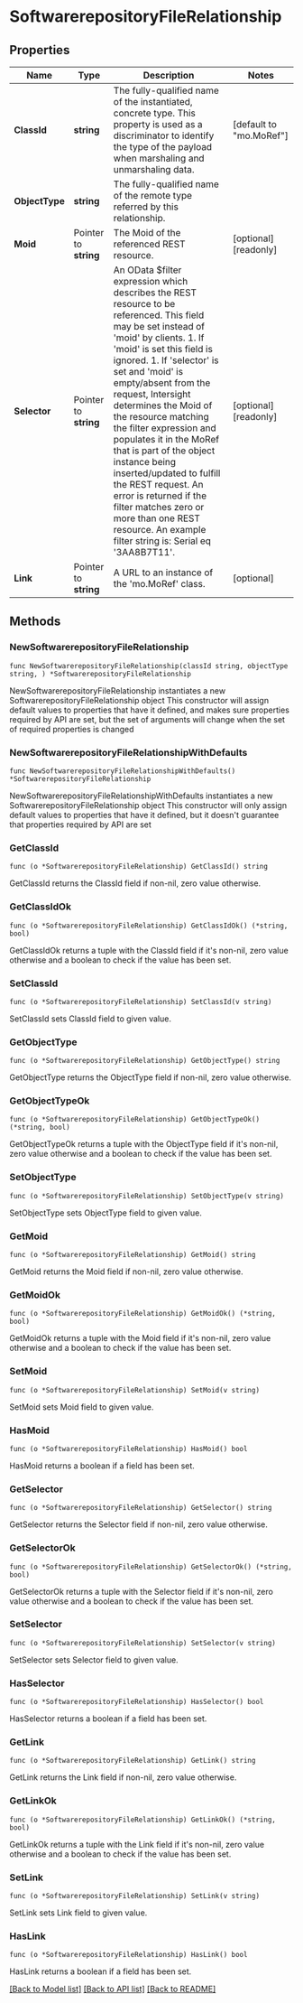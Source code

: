 # SoftwarerepositoryFileRelationship

## Properties

Name | Type | Description | Notes
------------ | ------------- | ------------- | -------------
**ClassId** | **string** | The fully-qualified name of the instantiated, concrete type. This property is used as a discriminator to identify the type of the payload when marshaling and unmarshaling data. | [default to "mo.MoRef"]
**ObjectType** | **string** | The fully-qualified name of the remote type referred by this relationship. | 
**Moid** | Pointer to **string** | The Moid of the referenced REST resource. | [optional] [readonly] 
**Selector** | Pointer to **string** | An OData $filter expression which describes the REST resource to be referenced. This field may be set instead of &#39;moid&#39; by clients. 1. If &#39;moid&#39; is set this field is ignored. 1. If &#39;selector&#39; is set and &#39;moid&#39; is empty/absent from the request, Intersight determines the Moid of the resource matching the filter expression and populates it in the MoRef that is part of the object instance being inserted/updated to fulfill the REST request. An error is returned if the filter matches zero or more than one REST resource. An example filter string is: Serial eq &#39;3AA8B7T11&#39;. | [optional] [readonly] 
**Link** | Pointer to **string** | A URL to an instance of the &#39;mo.MoRef&#39; class. | [optional] 

## Methods

### NewSoftwarerepositoryFileRelationship

`func NewSoftwarerepositoryFileRelationship(classId string, objectType string, ) *SoftwarerepositoryFileRelationship`

NewSoftwarerepositoryFileRelationship instantiates a new SoftwarerepositoryFileRelationship object
This constructor will assign default values to properties that have it defined,
and makes sure properties required by API are set, but the set of arguments
will change when the set of required properties is changed

### NewSoftwarerepositoryFileRelationshipWithDefaults

`func NewSoftwarerepositoryFileRelationshipWithDefaults() *SoftwarerepositoryFileRelationship`

NewSoftwarerepositoryFileRelationshipWithDefaults instantiates a new SoftwarerepositoryFileRelationship object
This constructor will only assign default values to properties that have it defined,
but it doesn't guarantee that properties required by API are set

### GetClassId

`func (o *SoftwarerepositoryFileRelationship) GetClassId() string`

GetClassId returns the ClassId field if non-nil, zero value otherwise.

### GetClassIdOk

`func (o *SoftwarerepositoryFileRelationship) GetClassIdOk() (*string, bool)`

GetClassIdOk returns a tuple with the ClassId field if it's non-nil, zero value otherwise
and a boolean to check if the value has been set.

### SetClassId

`func (o *SoftwarerepositoryFileRelationship) SetClassId(v string)`

SetClassId sets ClassId field to given value.


### GetObjectType

`func (o *SoftwarerepositoryFileRelationship) GetObjectType() string`

GetObjectType returns the ObjectType field if non-nil, zero value otherwise.

### GetObjectTypeOk

`func (o *SoftwarerepositoryFileRelationship) GetObjectTypeOk() (*string, bool)`

GetObjectTypeOk returns a tuple with the ObjectType field if it's non-nil, zero value otherwise
and a boolean to check if the value has been set.

### SetObjectType

`func (o *SoftwarerepositoryFileRelationship) SetObjectType(v string)`

SetObjectType sets ObjectType field to given value.


### GetMoid

`func (o *SoftwarerepositoryFileRelationship) GetMoid() string`

GetMoid returns the Moid field if non-nil, zero value otherwise.

### GetMoidOk

`func (o *SoftwarerepositoryFileRelationship) GetMoidOk() (*string, bool)`

GetMoidOk returns a tuple with the Moid field if it's non-nil, zero value otherwise
and a boolean to check if the value has been set.

### SetMoid

`func (o *SoftwarerepositoryFileRelationship) SetMoid(v string)`

SetMoid sets Moid field to given value.

### HasMoid

`func (o *SoftwarerepositoryFileRelationship) HasMoid() bool`

HasMoid returns a boolean if a field has been set.

### GetSelector

`func (o *SoftwarerepositoryFileRelationship) GetSelector() string`

GetSelector returns the Selector field if non-nil, zero value otherwise.

### GetSelectorOk

`func (o *SoftwarerepositoryFileRelationship) GetSelectorOk() (*string, bool)`

GetSelectorOk returns a tuple with the Selector field if it's non-nil, zero value otherwise
and a boolean to check if the value has been set.

### SetSelector

`func (o *SoftwarerepositoryFileRelationship) SetSelector(v string)`

SetSelector sets Selector field to given value.

### HasSelector

`func (o *SoftwarerepositoryFileRelationship) HasSelector() bool`

HasSelector returns a boolean if a field has been set.

### GetLink

`func (o *SoftwarerepositoryFileRelationship) GetLink() string`

GetLink returns the Link field if non-nil, zero value otherwise.

### GetLinkOk

`func (o *SoftwarerepositoryFileRelationship) GetLinkOk() (*string, bool)`

GetLinkOk returns a tuple with the Link field if it's non-nil, zero value otherwise
and a boolean to check if the value has been set.

### SetLink

`func (o *SoftwarerepositoryFileRelationship) SetLink(v string)`

SetLink sets Link field to given value.

### HasLink

`func (o *SoftwarerepositoryFileRelationship) HasLink() bool`

HasLink returns a boolean if a field has been set.


[[Back to Model list]](../README.md#documentation-for-models) [[Back to API list]](../README.md#documentation-for-api-endpoints) [[Back to README]](../README.md)


